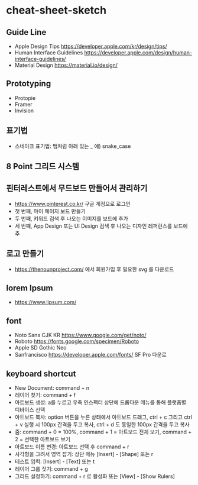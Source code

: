 # cheat-sheet-sketch

## Guide Line
- Apple Design Tips https://developer.apple.com/kr/design/tips/
- Human Interface Guidelines https://developer.apple.com/design/human-interface-guidelines/
- Material Design https://material.io/design/

## Prototyping
- Protopie
- Framer
- Invision

## 표기법
- 스네이크 표기법: 뱀처럼 아래 있는 _ 예) snake_case

## 8 Point 그리드 시스템

## 핀터레스트에서 무드보드 만들어서 관리하기
- https://www.pinterest.co.kr/ 구글 계정으로 로그인
- 첫 번째, 마이 페이지 보드 만들기
- 두 번째, 키워드 검색 후 나오는 이미지를 보드에 추가
- 세 번째, App Design 또는 UI Design 검색 후 나오는 디자인 레퍼런스를 보드에 추

## 로고 만들기
- https://thenounproject.com/ 에서 회원가입 후 필요한 svg 를 다운로드

## lorem Ipsum
- https://www.lipsum.com/

## font
- Noto Sans CJK KR https://www.google.com/get/noto/
- Roboto https://fonts.google.com/specimen/Roboto
- Apple SD Gothic Neo
- Sanfrancisco https://developer.apple.com/fonts/ SF Pro 다운로

## keyboard shortcut
- New Document: command + n
- 레이어 찾기: command + f
- 아트보드 생성: a를 누르고 우측 인스펙터 상단에 드롭다운 메뉴를 통해 플랫폼별 디바이스 선택
- 아트보드 복사: option 버튼을 누른 상태에서 아트보드 드래그, ctrl + c 그리고 ctrl + v 실행 시 100px 간격을 두고 복사, ctrl + d 도 동일한 100px 간격을 두고 복사
- 줌: command + 0 = 100%, command + 1 = 아트보드 전체 보기, command + 2 = 선택한 아트보드 보기
- 아트보드 이름 변경: 아트보드 선택 후 command + r
- 사각형을 그려서 영역 잡기: 상단 메뉴 [Insert] - [Shape] 또는 r
- 테스트 입력: [Insert] - [Text] 또는 t
- 레이어 그룹 짓기: command + g
- 그리드 설정하기: command + r 로 활성화 또는 [View] - [Show Rulers]
